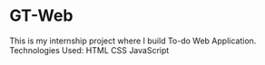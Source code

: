 # GT-Web
This is my internship project where I build To-do Web Application.
Technologies Used:
  HTML
  CSS
  JavaScript
